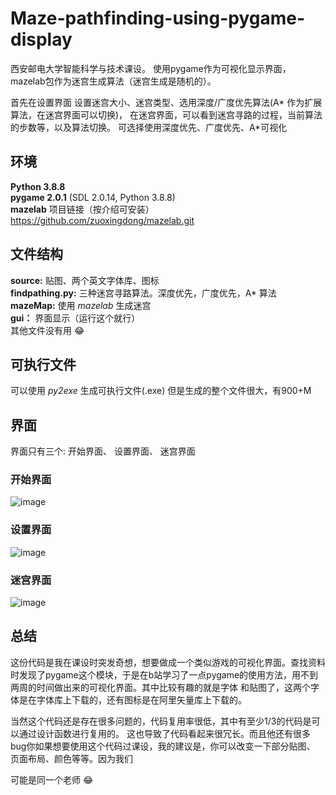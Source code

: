 # Maze-pathfinding-using-pygame-display
西安邮电大学智能科学与技术课设。   使用pygame作为可视化显示界面，mazelab包作为迷宫生成算法（迷宫生成是随机的）。

首先在设置界面 设置迷宫大小、迷宫类型、选用深度/广度优先算法(A* 作为扩展算法，在迷宫界面可以切换)，
在迷宫界面，可以看到迷宫寻路的过程，当前算法的步数等，以及算法切换。
可选择使用深度优先、广度优先、A*可视化

## 环境
**Python 3.8.8**  
**pygame 2.0.1** (SDL 2.0.14, Python 3.8.8)  
**mazelab** 项目链接（按介绍可安装） https://github.com/zuoxingdong/mazelab.git  
## 文件结构
**source:** 贴图、两个英文字体库、图标  
**findpathing.py:** 三种迷宫寻路算法。深度优先，广度优先，A* 算法  
**mazeMap:** 使用 _mazelab_ 生成迷宫  
**gui：** 界面显示（运行这个就行）  
其他文件没有用 :joy:  
## 可执行文件
可以使用 _py2exe_ 生成可执行文件(.exe)
但是生成的整个文件很大，有900+M

## 界面
界面只有三个: 开始界面、 设置界面、 迷宫界面   
### 开始界面  
![image](https://github.com/Rainbow452/Maze-pathfinding-using-pygame-display/blob/main/img/1.png)  
### 设置界面  
![image](https://github.com/Rainbow452/Maze-pathfinding-using-pygame-display/blob/main/img/2.png)  
### 迷宫界面  
![image](https://github.com/Rainbow452/Maze-pathfinding-using-pygame-display/blob/main/img/3.png)  

## 总结
这份代码是我在课设时突发奇想，想要做成一个类似游戏的可视化界面。查找资料时发现了pygame这个模块，于是在b站学习了一点pygame的使用方法，用不到两周的时间做出来的可视化界面。其中比较有趣的就是字体  和贴图了，这两个字体是在字体库上下载的，还有图标是在阿里矢量库上下载的。   

当然这个代码还是存在很多问题的，代码复用率很低，其中有至少1/3的代码是可以通过设计函数进行复用的。  这也导致了代码看起来很冗长。而且他还有很多bug你如果想要使用这个代码过课设，我的建议是，你可以改变一下部分贴图、 页面布局、颜色等等。因为我们   
  
可能是同一个老师 :joy:


